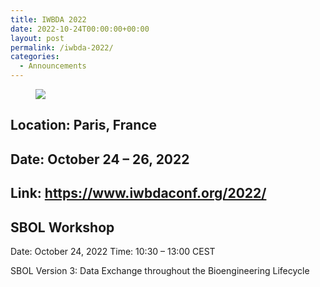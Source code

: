 ```yaml
---
title: IWBDA 2022
date: 2022-10-24T00:00:00+00:00
layout: post
permalink: /iwbda-2022/
categories:
  - Announcements
---
```

<figure class="wp-block-image">
  <img src="https://www.iwbdaconf.org/2022/images/IWBDA2022.png">
</figure> 

## Location: Paris, France

## Date: October 24 &#8211; 26, 2022

## Link: <https://www.iwbdaconf.org/2022/>

## SBOL Workshop

Date: October 24, 2022
Time: 10:30 &#8211; 13:00 CEST
  
SBOL Version 3: Data Exchange throughout the Bioengineering Lifecycle
